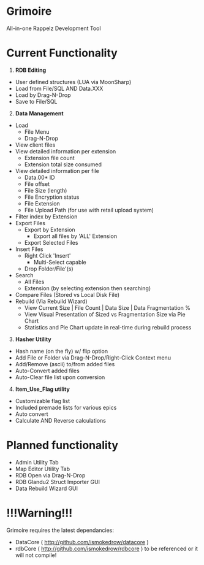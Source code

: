 # Grimoire
All-in-one Rappelz Development Tool

# Current Functionality
1. **RDB Editing**
  * User defined structures (LUA via MoonSharp)
  * Load from File/SQL AND Data.XXX
  * Load by Drag-N-Drop
  * Save to File/SQL
2. **Data Management**
  * Load
    * File Menu
    * Drag-N-Drop
  * View client files
  * View detailed information per extension
    * Extension file count
    * Extension total size consumed
  * View detailed information per file
    * Data.00* ID
    * File offset
    * File Size (length)
    * File Encryption status
    * File Extension
    * File Upload Path (for use with retail upload system)
  * Filter index by Extension
  * Export Files
    * Export by Extension
		* Export all files by 'ALL' Extension
    * Export Selected Files
  * Insert Files
	* Right Click 'Insert' 
	    * Multi-Select capable
	* Drop Folder/File'(s)
  * Search
    * All Files
    * Extension (by selecting extension then searching)
  * Compare Files (Stored vs Local Disk File)
  * Rebuild (Via Rebuild Wizard)
	* View Current Size | File Count | Data Size | Data Fragmentation %
	* View Visual Presentation of Sized vs Fragmentation Size via Pie Chart
	* Statistics and Pie Chart update in real-time during rebuild process
3. **Hasher Utility**
  * Hash name (on the fly) w/ flip option
  * Add File or Folder via Drag-N-Drop/Right-Click Context menu
  * Add/Remove (ascii) to/from added files
  * Auto-Convert added files
  * Auto-Clear file list upon conversion
4. **Item_Use_Flag utility**
  * Customizable flag list
  * Included premade lists for various epics
  * Auto convert
  * Calculate AND Reverse calculations

# Planned functionality
* Admin Utility Tab
* Map Editor Utility Tab
* RDB Open via Drag-N-Drop
* RDB Glandu2 Struct Importer GUI
* Data Rebuild Wizard GUI

# !!!Warning!!!

Grimoire requires the latest dependancies:
  * DataCore ( http://github.com/ismokedrow/datacore )
  * rdbCore ( http://github.com/ismokedrow/rdbcore ) to be referenced or it will not compile!
